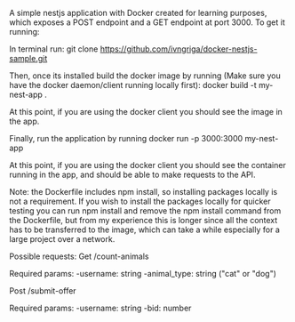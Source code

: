 A simple nestjs application with Docker created for learning purposes, which exposes a POST endpoint and a GET endpoint at port 3000. To get it running:

In terminal run:
git clone https://github.com/ivngriga/docker-nestjs-sample.git

Then, once its installed build the docker image by running (Make sure you have the docker daemon/client running locally first): 
docker build -t my-nest-app .

At this point, if you are using the docker client you should see the image in the app.

Finally, run the application by running 
docker run -p 3000:3000 my-nest-app

At this point, if you are using the docker client you should see the container running in the app, and should be able to make requests to the API.

Note: the Dockerfile includes npm install, so installing packages locally is not a requirement. If you wish to install the packages locally for quicker testing you can run npm install and remove the npm install command from the Dockerfile, but from my experience this is longer since all the context has to be transferred to the image, which can take a while especially for a large project over a network.

Possible requests:
Get /count-animals

Required params:
  -username: string
  -animal_type: string ("cat" or "dog")

Post /submit-offer

Required params:
  -username: string
  -bid: number
